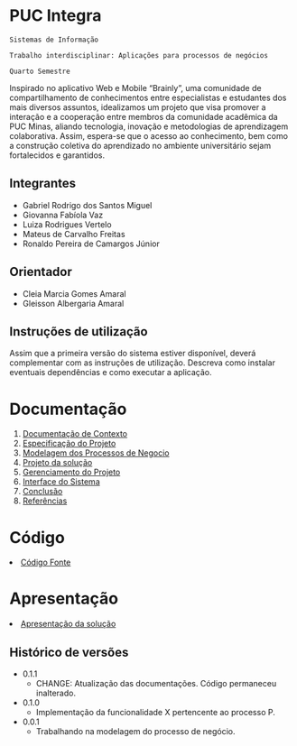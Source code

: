 # PUC Integra

`Sistemas de Informação`

`Trabalho interdisciplinar: Aplicações para processos de negócios`

`Quarto Semestre`

Inspirado no aplicativo Web e Mobile “Brainly”, uma comunidade de compartilhamento de
conhecimentos entre especialistas e estudantes dos mais diversos assuntos, idealizamos um projeto que
visa promover a interação e a cooperação entre membros da comunidade acadêmica da PUC Minas,
aliando tecnologia, inovação e metodologias de aprendizagem colaborativa. Assim, espera-se que o
acesso ao conhecimento, bem como a construção coletiva do aprendizado no ambiente universitário
sejam fortalecidos e garantidos. 

## Integrantes

* Gabriel Rodrigo dos Santos Miguel
* Giovanna Fabíola Vaz
* Luiza Rodrigues Vertelo
* Mateus de Carvalho Freitas
* Ronaldo Pereira de Camargos Júnior

## Orientador

* Cleia Marcia Gomes Amaral
* Gleisson Albergaria Amaral

## Instruções de utilização

Assim que a primeira versão do sistema estiver disponível, deverá complementar com as instruções de utilização. Descreva como instalar eventuais dependências e como executar a aplicação.

# Documentação

<ol>
<li><a href="docs/1-Contexto.md"> Documentação de Contexto</a></li>
<li><a href="docs/2-Especificação.md"> Especificação do Projeto</a></li>
<li><a href="docs/3-Modelagem-Processos-Negócio.md"> Modelagem dos Processos de Negocio</a></li>
<li><a href="docs/4-Projeto-Solucao.md"> Projeto da solução</a></li>
<li><a href="docs/5-Gerenciamento-Projeto.md"> Gerenciamento do Projeto</a></li>
<li><a href="docs/6-Interface-Sistema.md"> Interface do Sistema</a></li>
<li><a href="docs/7-Conclusão.md"> Conclusão</a></li>
<li><a href="docs/8-Referências.md"> Referências</a></li>
</ol>

# Código

<li><a href="src/README.md"> Código Fonte</a></li>

# Apresentação

<li><a href="presentation/README.md"> Apresentação da solução</a></li>


## Histórico de versões

* 0.1.1
    * CHANGE: Atualização das documentações. Código permaneceu inalterado.
* 0.1.0
    * Implementação da funcionalidade X pertencente ao processo P.
* 0.0.1
    * Trabalhando na modelagem do processo de negócio.

